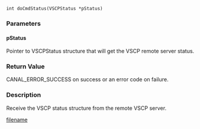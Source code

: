 

```clike
int doCmdStatus(VSCPStatus *pStatus)
```

### Parameters

#### pStatus
Pointer to VSCPStatus structure that will get the VSCP remote server status.

### Return Value
CANAL_ERROR_SUCCESS on success or an error code on failure.

### Description
Receive the VSCP status structure from the remote VSCP server. 



[filename](./bottom_copyright.md ':include')